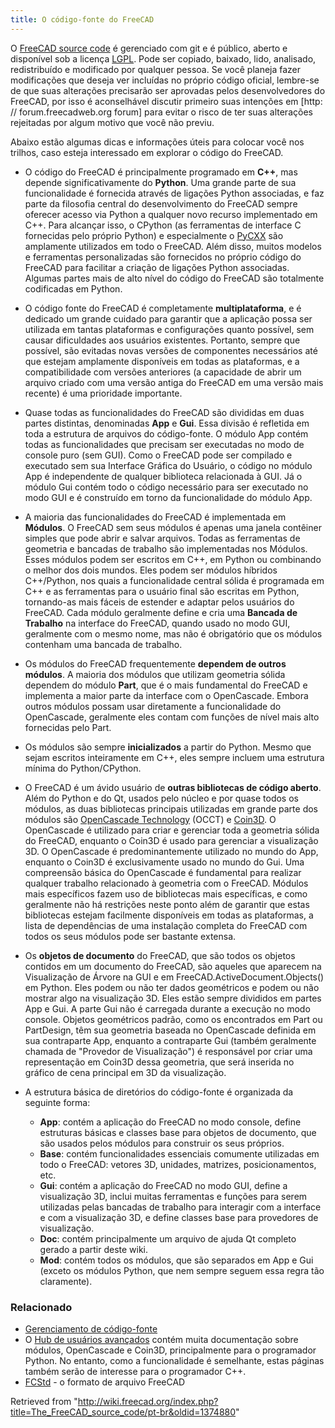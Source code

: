 ```yaml
---
title: O código-fonte do FreeCAD
---
```

O [FreeCAD source code](https://github.com/FreeCAD/FreeCAD) é gerenciado com git e é público, aberto e disponível sob a licença [LGPL](https://en.wikipedia.org/wiki/GNU_Lesser_General_Public_License). Pode ser copiado, baixado, lido, analisado, redistribuído e modificado por qualquer pessoa. Se você planeja fazer modificações que deseja ver incluídas no próprio código oficial, lembre-se de que suas alterações precisarão ser aprovadas pelos desenvolvedores do FreeCAD, por isso é aconselhável discutir primeiro suas intenções em [http: // forum.freecadweb.org forum] para evitar o risco de ter suas alterações rejeitadas por algum motivo que você não previu.

Abaixo estão algumas dicas e informações úteis para colocar você nos trilhos, caso esteja interessado em explorar o código do FreeCAD.

* O código do FreeCAD é principalmente programado em **C++**, mas depende significativamente do **Python**. Uma grande parte de sua funcionalidade é fornecida através de ligações Python associadas, e faz parte da filosofia central do desenvolvimento do FreeCAD sempre oferecer acesso via Python a qualquer novo recurso implementado em C++. Para alcançar isso, o CPython (as ferramentas de interface C fornecidas pelo próprio Python) e especialmente o [PyCXX](http://cxx.sourceforge.net/) são amplamente utilizados em todo o FreeCAD. Além disso, muitos modelos e ferramentas personalizadas são fornecidos no próprio código do FreeCAD para facilitar a criação de ligações Python associadas. Algumas partes mais de alto nível do código do FreeCAD são totalmente codificadas em Python.

* O código fonte do FreeCAD é completamente **multiplataforma**, e é dedicado um grande cuidado para garantir que a aplicação possa ser utilizada em tantas plataformas e configurações quanto possível, sem causar dificuldades aos usuários existentes. Portanto, sempre que possível, são evitadas novas versões de componentes necessários até que estejam amplamente disponíveis em todas as plataformas, e a compatibilidade com versões anteriores (a capacidade de abrir um arquivo criado com uma versão antiga do FreeCAD em uma versão mais recente) é uma prioridade importante.

* Quase todas as funcionalidades do FreeCAD são divididas em duas partes distintas, denominadas **App** e **Gui**. Essa divisão é refletida em toda a estrutura de arquivos do código-fonte. O módulo App contém todas as funcionalidades que precisam ser executadas no modo de console puro (sem GUI). Como o FreeCAD pode ser compilado e executado sem sua Interface Gráfica do Usuário, o código no módulo App é independente de qualquer biblioteca relacionada à GUI. Já o módulo Gui contém todo o código necessário para ser executado no modo GUI e é construído em torno da funcionalidade do módulo App.

* A maioria das funcionalidades do FreeCAD é implementada em **Módulos**. O FreeCAD sem seus módulos é apenas uma janela contêiner simples que pode abrir e salvar arquivos. Todas as ferramentas de geometria e bancadas de trabalho são implementadas nos Módulos. Esses módulos podem ser escritos em C++, em Python ou combinando o melhor dos dois mundos. Eles podem ser módulos híbridos C++/Python, nos quais a funcionalidade central sólida é programada em C++ e as ferramentas para o usuário final são escritas em Python, tornando-as mais fáceis de estender e adaptar pelos usuários do FreeCAD. Cada módulo geralmente define e cria uma **Bancada de Trabalho** na interface do FreeCAD, quando usado no modo GUI, geralmente com o mesmo nome, mas não é obrigatório que os módulos contenham uma bancada de trabalho.

* Os módulos do FreeCAD frequentemente **dependem de outros módulos**. A maioria dos módulos que utilizam geometria sólida dependem do módulo **Part**, que é o mais fundamental do FreeCAD e implementa a maior parte da interface com o OpenCascade. Embora outros módulos possam usar diretamente a funcionalidade do OpenCascade, geralmente eles contam com funções de nível mais alto fornecidas pelo Part.

* Os módulos são sempre **inicializados** a partir do Python. Mesmo que sejam escritos inteiramente em C++, eles sempre incluem uma estrutura mínima do Python/CPython.

* O FreeCAD é um ávido usuário de **outras bibliotecas de código aberto**. Além do Python e do Qt, usados pelo núcleo e por quase todos os módulos, as duas bibliotecas principais utilizadas em grande parte dos módulos são [OpenCascade Technology](https://en.wikipedia.org/wiki/Open_Cascade_Technology) (OCCT) e [Coin3D](http://www.coin3d.org/). O OpenCascade é utilizado para criar e gerenciar toda a geometria sólida do FreeCAD, enquanto o Coin3D é usado para gerenciar a visualização 3D. O OpenCascade é predominantemente utilizado no mundo do App, enquanto o Coin3D é exclusivamente usado no mundo do Gui. Uma compreensão básica do OpenCascade é fundamental para realizar qualquer trabalho relacionado à geometria com o FreeCAD. Módulos mais específicos fazem uso de bibliotecas mais específicas, e como geralmente não há restrições neste ponto além de garantir que estas bibliotecas estejam facilmente disponíveis em todas as plataformas, a lista de dependências de uma instalação completa do FreeCAD com todos os seus módulos pode ser bastante extensa.

* Os **objetos de documento** do FreeCAD, que são todos os objetos contidos em um documento do FreeCAD, são aqueles que aparecem na Visualização de Árvore na GUI e em FreeCAD.ActiveDocument.Objects() em Python. Eles podem ou não ter dados geométricos e podem ou não mostrar algo na visualização 3D. Eles estão sempre divididos em partes App e Gui. A parte Gui não é carregada durante a execução no modo console. Objetos geométricos padrão, como os encontrados em Part ou PartDesign, têm sua geometria baseada no OpenCascade definida em sua contraparte App, enquanto a contraparte Gui (também geralmente chamada de "Provedor de Visualização") é responsável por criar uma representação em Coin3D dessa geometria, que será inserida no gráfico de cena principal em 3D da visualização.

* A estrutura básica de diretórios do código-fonte é organizada da seguinte forma:
  + **App**: contém a aplicação do FreeCAD no modo console, define estruturas básicas e classes base para objetos de documento, que são usados pelos módulos para construir os seus próprios.
  + **Base**: contém funcionalidades essenciais comumente utilizadas em todo o FreeCAD: vetores 3D, unidades, matrizes, posicionamentos, etc.
  + **Gui**: contém a aplicação do FreeCAD no modo GUI, define a visualização 3D, inclui muitas ferramentas e funções para serem utilizadas pelas bancadas de trabalho para interagir com a interface e com a visualização 3D, e define classes base para provedores de visualização.
  + **Doc**: contém principalmente um arquivo de ajuda Qt completo gerado a partir deste wiki.
  + **Mod**: contém todos os módulos, que são separados em App e Gui (exceto os módulos Python, que nem sempre seguem essa regra tão claramente).

### Relacionado

* [Gerenciamento de código-fonte](/Source_code_management "Source code management")
* O [Hub de usuários avançados](/index.php?title=Hub_de_usu%C3%A1rios_avan%C3%A7ados&action=edit&redlink=1 "Hub de usuários avançados (page does not exist)") contém muita documentação sobre módulos, OpenCascade e Coin3D, principalmente para o programador Python. No entanto, como a funcionalidade é semelhante, estas páginas também serão de interesse para o programador C++.
* [FCStd](/File_Format_FCStd "File Format FCStd") - o formato de arquivo FreeCAD

Retrieved from "<http://wiki.freecad.org/index.php?title=The_FreeCAD_source_code/pt-br&oldid=1374880>"